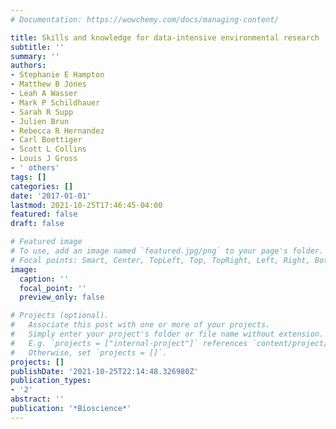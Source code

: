 ```yaml
---
# Documentation: https://wowchemy.com/docs/managing-content/

title: Skills and knowledge for data-intensive environmental research
subtitle: ''
summary: ''
authors:
- Stephanie E Hampton
- Matthew B Jones
- Leah A Wasser
- Mark P Schildhauer
- Sarah R Supp
- Julien Brun
- Rebecca R Hernandez
- Carl Boettiger
- Scott L Collins
- Louis J Gross
- ' others'
tags: []
categories: []
date: '2017-01-01'
lastmod: 2021-10-25T17:46:45-04:00
featured: false
draft: false

# Featured image
# To use, add an image named `featured.jpg/png` to your page's folder.
# Focal points: Smart, Center, TopLeft, Top, TopRight, Left, Right, BottomLeft, Bottom, BottomRight.
image:
  caption: ''
  focal_point: ''
  preview_only: false

# Projects (optional).
#   Associate this post with one or more of your projects.
#   Simply enter your project's folder or file name without extension.
#   E.g. `projects = ["internal-project"]` references `content/project/deep-learning/index.md`.
#   Otherwise, set `projects = []`.
projects: []
publishDate: '2021-10-25T22:14:48.326980Z'
publication_types:
- '2'
abstract: ''
publication: '*Bioscience*'
---
```

